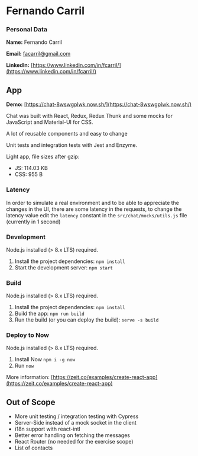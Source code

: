 # Fernando Carril

### Personal Data

**Name:** Fernando Carril

**Email:** facarril@gmail.com

**LinkedIn:** [https://www.linkedin.com/in/fcarril/](https://www.linkedin.com/in/fcarril/)

## App

**Demo:** [https://chat-8wswgplwk.now.sh/](https://chat-8wswgplwk.now.sh/)

Chat was built with React, Redux, Redux Thunk and some mocks for JavaScript and Material-UI for CSS.

A lot of reusable components and easy to change

Unit tests and integration tests with Jest and Enzyme.

Light app, file sizes after gzip:
* JS: 114.03 KB
* CSS: 955 B

### Latency

In order to simulate a real environment and to be able to appreciate the changes in the UI, there are some latency in the requests, to change the latency value edit the `latency` constant in the `src/chat/mocks/utils.js` file (currently in 1 second)

### Development

Node.js installed (> 8.x LTS) required.

1. Install the project dependencies: `npm install`
2. Start the development server: `npm start`

### Build

Node.js installed (> 8.x LTS) required.

1. Install the project dependencies: `npm install`
2. Build the app: `npm run build`
3. Run the build (or you can deploy the build): `serve -s build`

### Deploy to Now

Node.js installed (> 8.x LTS) required.

1. Install Now `npm i -g now`
2. Run `now`

More information: [https://zeit.co/examples/create-react-app](https://zeit.co/examples/create-react-app)

## Out of Scope

* More unit testing / integration testing with Cypress
* Server-Side instead of a mock socket in the client
* i18n support with react-intl
* Better error handling on fetching the messages
* React Router (no needed for the exercise scope)
* List of contacts

